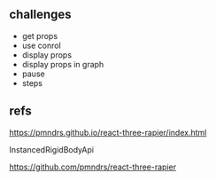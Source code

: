 ## challenges

- get props 
- use conrol
- display props 
- display props in graph
- pause
- steps


## refs

https://pmndrs.github.io/react-three-rapier/index.html


InstancedRigidBodyApi

https://github.com/pmndrs/react-three-rapier
